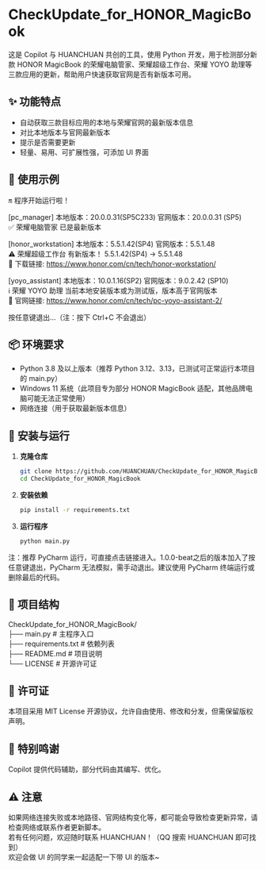 # CheckUpdate_for_HONOR_MagicBook

这是 Copilot 与 HUANCHUAN 共创的工具，使用 Python 开发，用于检测部分新款 HONOR MagicBook 的荣耀电脑管家、荣耀超级工作台、荣耀 YOYO 助理等三款应用的更新，帮助用户快速获取官网是否有新版本可用。

## ✨ 功能特点
- 自动获取三款目标应用的本地与荣耀官网的最新版本信息  
- 对比本地版本与官网最新版本  
- 提示是否需要更新  
- 轻量、易用、可扩展性强，可添加 UI 界面  

## 📝 使用示例
  
🔛 程序开始运行啦！  

[pc_manager] 本地版本：20.0.0.31(SP5C233) 官网版本：20.0.0.31 (SP5)  
✅ 荣耀电脑管家 已是最新版本  

[honor_workstation] 本地版本：5.5.1.42(SP4) 官网版本：5.5.1.48  
⚠️ 荣耀超级工作台 有新版本！ 5.5.1.42(SP4) -> 5.5.1.48  
🔗 下载链接: https://www.honor.com/cn/tech/honor-workstation/  

[yoyo_assistant] 本地版本：10.0.1.16(SP2) 官网版本：9.0.2.42 (SP10)  
ℹ️ 荣耀 YOYO 助理 当前本地安装版本或为测试版，版本高于官网版本  
🔗 官网链接: https://www.honor.com/cn/tech/pc-yoyo-assistant-2/  

按任意键退出...（注：按下 Ctrl+C 不会退出）  

## 📦 环境要求
- Python 3.8 及以上版本（推荐 Python 3.12、3.13，已测试可正常运行本项目的 main.py）  
- Windows 11 系统（此项目专为部分 HONOR MagicBook 适配，其他品牌电脑可能无法正常使用）  
- 网络连接（用于获取最新版本信息）  

## 🔧 安装与运行
1. **克隆仓库**
   ```bash
   git clone https://github.com/HUANCHUAN/CheckUpdate_for_HONOR_MagicBook.git
   cd CheckUpdate_for_HONOR_MagicBook
4. **安装依赖**
   ```bash
   pip install -r requirements.txt
4. **运行程序**
   ```bash
   python main.py
注：推荐 PyCharm 运行，可直接点击链接进入。1.0.0-beat之后的版本加入了按任意键退出，PyCharm 无法模拟，需手动退出。建议使用 PyCharm 终端运行或删除最后的代码。

## 📂 项目结构
CheckUpdate_for_HONOR_MagicBook/  
├── main.py              # 主程序入口  
├── requirements.txt     # 依赖列表  
├── README.md            # 项目说明  
└── LICENSE              # 开源许可证  

## 📄 许可证
本项目采用 MIT License 开源协议，允许自由使用、修改和分发，但需保留版权声明。

## 🤝 特别鸣谢
Copilot 提供代码辅助，部分代码由其编写、优化。

## ⚠️ 注意
如果网络连接失败或本地路径、官网结构变化等，都可能会导致检查更新异常，请检查网络或联系作者更新脚本。  
若有任何问题，欢迎随时联系 HUANCHUAN！（QQ 搜索 HUANCHUAN 即可找到）  
欢迎会做 UI 的同学来一起适配一下带 UI 的版本~
